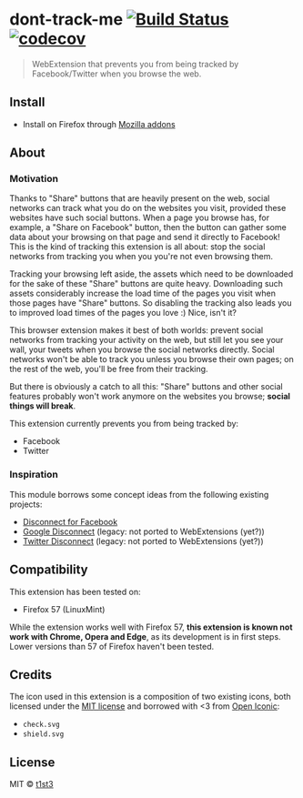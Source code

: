 # dont-track-me [![Build Status](https://travis-ci.org/t1st3/dont-track-me.svg?branch=master)](https://travis-ci.org/t1st3/dont-track-me) [![codecov](https://codecov.io/gh/t1st3/dont-track-me/badge.svg?branch=master)](https://codecov.io/gh/t1st3/dont-track-me?branch=master)

> WebExtension that prevents you from being tracked by Facebook/Twitter when you browse the web.


## Install

* Install on Firefox through [Mozilla addons](https://addons.mozilla.org/en-US/firefox/addon/dont-track-me/)


## About

### Motivation

Thanks to "Share" buttons that are heavily present on the web, social networks can track what you do on the websites you visit, provided these websites have such social buttons. When a page you browse has, for example, a "Share on Facebook" button, then the button can gather some data about your browsing on that page and send it directly to Facebook! This is the kind of tracking this extension is all about: stop the social networks from tracking you when you you're not even browsing them.

Tracking your browsing left aside, the assets which need to be downloaded for the sake of these "Share" buttons are quite heavy. Downloading such assets considerably increase the load time of the pages you visit when those pages have "Share" buttons. So disabling the tracking also leads you to improved load times of the pages you love :) Nice, isn't it?

This browser extension makes it best of both worlds: prevent social networks from tracking your activity on the web, but still let you see your wall, your tweets when you browse the social networks directly. Social networks won't be able to track you unless you browse their own pages; on the rest of the web, you'll be free from their tracking.

But there is obviously a catch to all this: "Share" buttons and other social features probably won't work anymore on the websites you browse; **social things will break**.

This extension currently prevents you from being tracked by:

* Facebook
* Twitter

### Inspiration

This module borrows some concept ideas from the following existing projects:

* [Disconnect for Facebook](https://addons.mozilla.org/en-US/firefox/addon/facebook-disconnect-ii/)
* [Google Disconnect](https://addons.mozilla.org/en-US/firefox/addon/gdc) (legacy: not ported to WebExtensions (yet?))
* [Twitter Disconnect](https://addons.mozilla.org/en-US/firefox/addon/twdc) (legacy: not ported to WebExtensions (yet?))


## Compatibility

This extension has been tested on:

* Firefox 57 (LinuxMint)

While the extension works well with Firefox 57, **this extension is known not work with Chrome, Opera and Edge**, as its development is in first steps. Lower versions than 57 of Firefox haven't been tested.


## Credits

The icon used in this extension is a composition of two existing icons, both licensed under the [MIT license](https://github.com/iconic/open-iconic/blob/master/ICON-LICENSE) and borrowed with <3 from [Open Iconic](https://useiconic.com/open):

* `check.svg`
* `shield.svg`


## License

MIT © [t1st3](https://t1st3.com)
